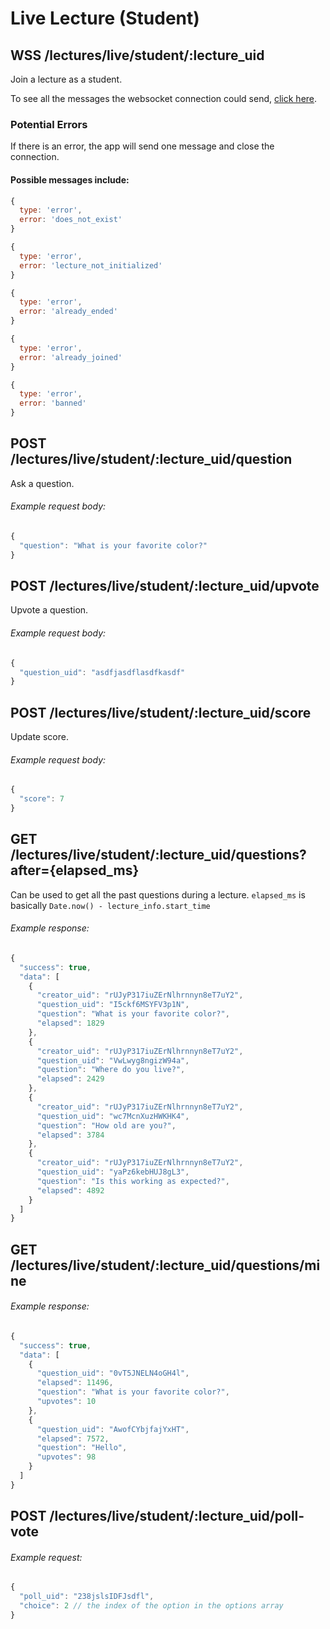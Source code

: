 # Live Lecture (Student)

## WSS /lectures/live/student/:lecture_uid

Join a lecture as a student.

To see all the messages the websocket connection could send, [click here](https://github.com/arjunpat/intellecture/blob/master/server/routes/live/types.ts).

### Potential Errors

If there is an error, the app will send one message and close the connection.

#### Possible messages include:

```javascript
{
  type: 'error',
  error: 'does_not_exist'
}
```

```javascript
{
  type: 'error',
  error: 'lecture_not_initialized'
}
```

```javascript
{
  type: 'error',
  error: 'already_ended'
}
```

```javascript
{
  type: 'error',
  error: 'already_joined'
}
```

```javascript
{
  type: 'error',
  error: 'banned'
}
```

## POST /lectures/live/student/:lecture_uid/question

Ask a question.

###### Example request body:
```javascript
{
  "question": "What is your favorite color?"
}
```

## POST /lectures/live/student/:lecture_uid/upvote

Upvote a question.

###### Example request body:
```javascript
{
  "question_uid": "asdfjasdflasdfkasdf"
}
```

## POST /lectures/live/student/:lecture_uid/score

Update score.

###### Example request body:
```javascript
{
  "score": 7
}
```

## GET /lectures/live/student/:lecture_uid/questions?after={elapsed_ms}

Can be used to get all the past questions during a lecture.
`elapsed_ms` is basically `Date.now() - lecture_info.start_time`

###### Example response:
```javascript
{
  "success": true,
  "data": [
    {
      "creator_uid": "rUJyP317iuZErNlhrnnyn8eT7uY2",
      "question_uid": "I5ckf6MSYFV3p1N",
      "question": "What is your favorite color?",
      "elapsed": 1829
    },
    {
      "creator_uid": "rUJyP317iuZErNlhrnnyn8eT7uY2",
      "question_uid": "VwLwyg8ngizW94a",
      "question": "Where do you live?",
      "elapsed": 2429
    },
    {
      "creator_uid": "rUJyP317iuZErNlhrnnyn8eT7uY2",
      "question_uid": "wc7McnXuzHWKHK4",
      "question": "How old are you?",
      "elapsed": 3784
    },
    {
      "creator_uid": "rUJyP317iuZErNlhrnnyn8eT7uY2",
      "question_uid": "yaPz6kebHUJ8gL3",
      "question": "Is this working as expected?",
      "elapsed": 4892
    }
  ]
}
```

## GET /lectures/live/student/:lecture_uid/questions/mine

###### Example response:
```javascript
{
  "success": true,
  "data": [
    {
      "question_uid": "0vT5JNELN4oGH4l",
      "elapsed": 11496,
      "question": "What is your favorite color?",
      "upvotes": 10
    },
    {
      "question_uid": "AwofCYbjfajYxHT",
      "elapsed": 7572,
      "question": "Hello",
      "upvotes": 98
    }
  ]
}
```

## POST /lectures/live/student/:lecture_uid/poll-vote

###### Example request:

```javascript
{
  "poll_uid": "238jslsIDFJsdfl",
  "choice": 2 // the index of the option in the options array
}
```
